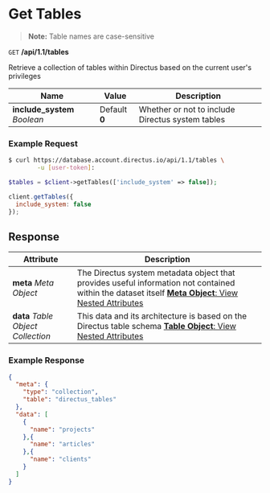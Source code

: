 # Get Tables

> **Note:** Table names are case-sensitive

<span class="request">`GET` **/api/1.1/tables**</span>

<span class="description">Retrieve a collection of tables within Directus based on the current user's privileges</span>

<span class="arguments">Name</span> | Value | Description
----------------------------------- | ----- | -----------
**include_system** _Boolean_  |  <span class="default">Default **0**</span>  |  Whether or not to include Directus system tables

### Example Request

```bash
$ curl https://database.account.directus.io/api/1.1/tables \
        -u [user-token]:
```

```php
$tables = $client->getTables(['include_system' => false]);
```

```javascript
client.getTables({
  include_system: false
});
```

## Response

<span class="attributes">Attribute</span> | Description
--------|------------
**meta** _Meta Object_ | The Directus system metadata object that provides useful information not contained within the dataset itself [**Meta Object**: View Nested Attributes](/overview/objects-model.md#meta-object)
<span class="custom">**data**</span> _Table Object Collection_ | <span class="custom">This data and its architecture is based on the Directus table schema</span> [**Table Object**: View Nested Attributes](/overview/objects-model.md#table-object)

### Example Response

```json
{
  "meta": {
    "type": "collection",
    "table": "directus_tables"
  },
  "data": [
    {
      "name": "projects"
    },{
      "name": "articles"
    },{
      "name": "clients"
    }
  ]
}
```

